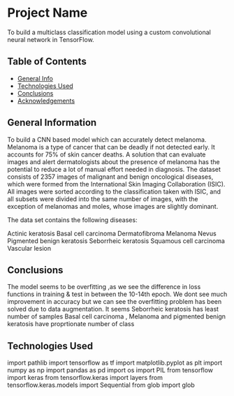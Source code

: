 # Project Name
To build a multiclass classification model using a custom convolutional neural network in TensorFlow. 


## Table of Contents
* [General Info](#general-information)
* [Technologies Used](#technologies-used)
* [Conclusions](#conclusions)
* [Acknowledgements](#acknowledgements)


## General Information
To build a CNN based model which can accurately detect melanoma. 
Melanoma is a type of cancer that can be deadly if not detected early.
It accounts for 75% of skin cancer deaths. A solution that can evaluate 
images and alert dermatologists about the presence of melanoma has the 
potential to reduce a lot of manual effort needed in diagnosis.
The dataset consists of 2357 images of malignant and benign oncological diseases, 
which were formed from the International Skin Imaging Collaboration (ISIC). 
All images were sorted according to the classification taken with ISIC, 
and all subsets were divided into the same number of images, with the exception of melanomas and moles, 
whose images are slightly dominant.


The data set contains the following diseases:

Actinic keratosis
Basal cell carcinoma
Dermatofibroma
Melanoma
Nevus
Pigmented benign keratosis
Seborrheic keratosis
Squamous cell carcinoma
Vascular lesion


## Conclusions

The model seems to be overfitting ,as we see the difference in loss functions in training & test in between the 10-14th epoch.
We dont see much improvement in accuracy but we can see the overfitting problem has been solved due to data augmentation.
It seems Seborrheic keratosis has least number of samples
Basal cell carcinoma , Melanoma and pigmented benign keratosis have proprtionate number of class

## Technologies Used
import pathlib
import tensorflow as tf
import matplotlib.pyplot as plt
import numpy as np
import pandas as pd
import os
import PIL
from tensorflow import keras
from tensorflow.keras import layers
from tensorflow.keras.models import Sequential
from glob import glob
